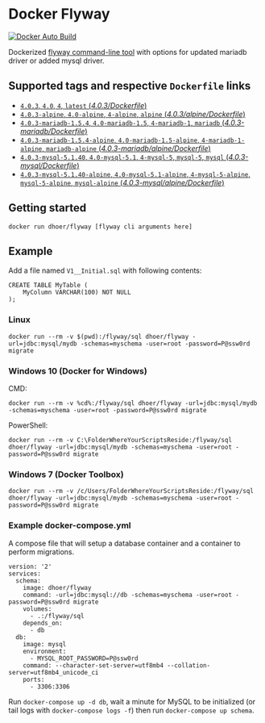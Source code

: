 # Docker Flyway

[![Docker Auto Build](https://img.shields.io/docker/automated/dhoer/flyway.svg?style=flat-square)][docker]

[docker]: https://hub.docker.com/r/dhoer/flyway/

Dockerized [flyway command-line tool](https://flywaydb.org/getstarted/firststeps/commandline) with options for updated mariadb driver or added mysql driver.

## Supported tags and respective `Dockerfile` links

-	[`4.0.3`, `4.0`, `4`, `latest` (*4.0.3/Dockerfile*)](https://github.com/dhoer/docker-flyway/blob/master/4.0.3/Dockerfile)
-	[`4.0.3-alpine`, `4.0-alpine`, `4-alpine`, `alpine` (*4.0.3/alpine/Dockerfile*)](https://github.com/dhoer/docker-flyway/blob/master/4.0.3/alpine/Dockerfile)
-	[`4.0.3-mariadb-1.5.4`, `4.0-mariadb-1.5`, `4-mariadb-1`, `mariadb` (*4.0.3-mariadb/Dockerfile*)](https://github.com/dhoer/docker-flyway/blob/master/4.0.3-mariadb/Dockerfile)
-	[`4.0.3-mariadb-1.5.4-alpine`, `4.0-mariadb-1.5-alpine`, `4-mariadb-1-alpine`, `mariadb-alpine` (*4.0.3-mariadb/alpine/Dockerfile*)](https://github.com/dhoer/docker-flyway/blob/master/4.0.3-mariadb/alpine/Dockerfile)
-	[`4.0.3-mysql-5.1.40`, `4.0-mysql-5.1`, `4-mysql-5`, `mysql-5`, `mysql` (*4.0.3-mysql/Dockerfile*)](https://github.com/dhoer/docker-flyway/blob/master/4.0.3-mysql/Dockerfile)
-	[`4.0.3-mysql-5.1.40-alpine`, `4.0-mysql-5.1-alpine`, `4-mysql-5-alpine`, `mysql-5-alpine`, `mysql-alpine` (*4.0.3-mysql/alpine/Dockerfile*)](https://github.com/dhoer/docker-flyway/blob/master/4.0.3-mysql/alpine/Dockerfile)

## Getting started

`docker run dhoer/flyway [flyway cli arguments here]`

## Example

Add a file named `V1__Initial.sql` with following contents:

```
CREATE TABLE MyTable (
    MyColumn VARCHAR(100) NOT NULL
);

```

### Linux
`docker run --rm -v $(pwd):/flyway/sql dhoer/flyway -url=jdbc:mysql/mydb -schemas=myschema -user=root -password=P@ssw0rd migrate`

### Windows 10 (Docker for Windows)
CMD:

`docker run --rm -v %cd%:/flyway/sql dhoer/flyway -url=jdbc:mysql/mydb -schemas=myschema -user=root -password=P@ssw0rd migrate`

PowerShell:

`docker run --rm -v C:\FolderWhereYourScriptsReside:/flyway/sql dhoer/flyway -url=jdbc:mysql/mydb -schemas=myschema -user=root -password=P@ssw0rd migrate`

### Windows 7 (Docker Toolbox)

`docker run --rm -v /c/Users/FolderWhereYourScriptsReside:/flyway/sql dhoer/flyway -url=jdbc:mysql/mydb -schemas=myschema -user=root -password=P@ssw0rd migrate`

### Example docker-compose.yml

A compose file that will setup a database container and a container to perform migrations.

```
version: '2'
services:
  schema:
    image: dhoer/flyway
    command: -url=jdbc:mysql://db -schemas=myschema -user=root -password=P@ssw0rd migrate
    volumes:
      - .:/flyway/sql
    depends_on:
      - db
  db:
    image: mysql
    environment:
      - MYSQL_ROOT_PASSWORD=P@ssw0rd
    command: --character-set-server=utf8mb4 --collation-server=utf8mb4_unicode_ci
    ports:
      - 3306:3306
```

Run `docker-compose up -d db`, wait a minute for MySQL to be initialized (or tail logs with `docker-compose logs -f`) then run `docker-compose up schema`.

